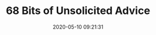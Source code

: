 ---
date: 2020-05-10 09:21:31
link:
  source: pocket
  source_url: https://getpocket.com
  text: 68 Bits of Unsolicited Advice
  url: https://kk.org/thetechnium/68-bits-of-unsolicited-advice/
source: pocket
syndicated:
- type: pocket
  url: https://kk.org/thetechnium/68-bits-of-unsolicited-advice/
- type: mastodon
  url: https://mastodon.technology/users/roytang/statuses/104143455251706130
- type: twitter
  url: https://twitter.com/roytang/statuses/1259415450162614273/
title: 68 Bits of Unsolicited Advice
---